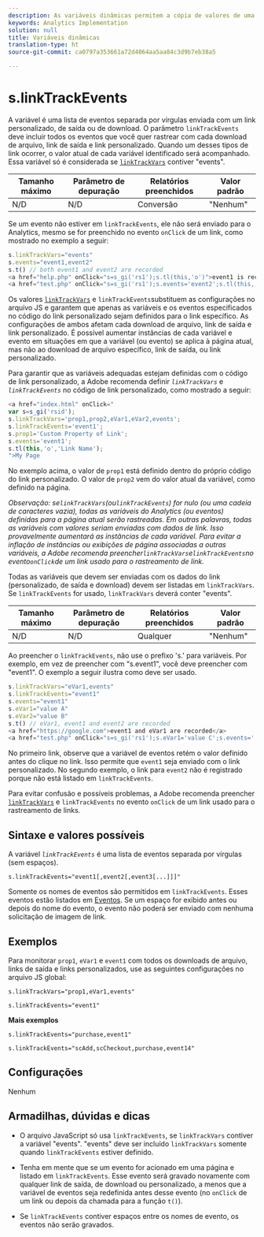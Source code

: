 ```yaml
---
description: As variáveis dinâmicas permitem a cópia de valores de uma variável para outra sem precisar digitar os valores completos várias vezes nas solicitações de imagem do site.
keywords: Analytics Implementation
solution: null
title: Variáveis dinâmicas
translation-type: ht
source-git-commit: ca0797a353661a72d4064aa5aa84c3d9b7eb38a5

---
```



# s.linkTrackEvents

A variável é uma lista de eventos separada por vírgulas enviada com um link personalizado, de saída ou de download. O parâmetro `linkTrackEvents` deve incluir todos os eventos que você quer rastrear com cada download de arquivo, link de saída e link personalizado. Quando um desses tipos de link ocorrer, o valor atual de cada variável identificado será acompanhado. Essa variável só é considerada se [`linkTrackVars`](https://docs.adobe.com/content/help/pt-BR/analytics/implementation/javascript-implementation/variables-analytics-reporting/config-var/s-linktrackvars.html) contiver "events".

| Tamanho máximo | Parâmetro de depuração | Relatórios preenchidos | Valor padrão |
|---|---|---|---|
| N/D | N/D | Conversão | "Nenhum" |

Se um evento não estiver em `linkTrackEvents`, ele não será enviado para o Analytics, mesmo se for preenchido no evento `onClick` de um link, como mostrado no exemplo a seguir:

```js
s.linkTrackVars="events" 
s.events="event1,event2" 
s.t() // both event1 and event2 are recorded 
<a href="help.php" onClick="s=s_gi('rs1');s.tl(this,'o')">event1 is recorded</a> 
<a href="test.php" onClick="s=s_gi('rs1');s.events='event2';s.tl(this,'o')">No events are recorded</a> 
```

Os valores [`linkTrackVars`](https://docs.adobe.com/content/help/pt-BR/analytics/implementation/javascript-implementation/variables-analytics-reporting/config-var/s-linktrackvars.html) e `linkTrackEvents`substituem as configurações no arquivo JS e garantem que apenas as variáveis e os eventos especificados no código do link personalizado sejam definidos para o link específico. As configurações de ambos afetam cada download de arquivo, link de saída e link personalizado. É possível aumentar instâncias de cada variável e evento em situações em que a variável (ou evento) se aplica à página atual, mas não ao download de arquivo específico, link de saída, ou link personalizado.

Para garantir que as variáveis adequadas estejam definidas com o código de link personalizado, a Adobe recomenda definir  *`linkTrackVars`* e *`linkTrackEvents`* no código de link personalizado, como mostrado a seguir:

```js
<a href="index.html" onClick=" 
var s=s_gi('rsid'); 
s.linkTrackVars='prop1,prop2,eVar1,eVar2,events'; 
s.linkTrackEvents='event1'; 
s.prop1='Custom Property of Link'; 
s.events='event1'; 
s.tl(this,'o','Link Name'); 
">My Page 
```

No exemplo acima, o valor de `prop1` está definido dentro do próprio código do link personalizado. O valor de `prop2` vem do valor atual da variável, como definido na página.

*Observação: se`linkTrackVars`(ou`linkTrackEvents`) for nulo (ou uma cadeia de caracteres vazia), todas as variáveis do Analytics (ou eventos) definidas para a página atual serão rastreadas. Em outras palavras, todas as variáveis com valores seriam enviadas com dados de link. Isso provavelmente aumentará as instâncias de cada variável. Para evitar a inflação de instâncias ou exibições de página associadas a outras variáveis, a Adobe recomenda preencher`linkTrackVars`e`linkTrackEvents`no evento`onClick`de um link usado para o rastreamento de link.*

Todas as variáveis que devem ser enviadas com os dados do link (personalizado, de saída e download) devem ser listadas em `linkTrackVars`. Se `linkTrackEvents` for usado, `linkTrackVars` deverá conter "events".

| Tamanho máximo | Parâmetro de depuração | Relatórios preenchidos | Valor padrão |
|---|---|---|---|
| N/D | N/D | Qualquer | "Nenhum" |

Ao preencher o `linkTrackEvents`, não use o prefixo 's.' para variáveis. Por exemplo, em vez de preencher com "s.event1", você deve preencher com "event1". O exemplo a seguir ilustra como deve ser usado.

```js
s.linkTrackVars="eVar1,events" 
s.linkTrackEvents="event1" 
s.events="event1" 
s.eVar1="value A" 
s.eVar2="value B" 
s.t() // eVar1, event1 and event2 are recorded 
<a href="https://google.com">event1 and eVar1 are recorded</a> 
<a href="test.php" onClick="s=s_gi('rs1');s.eVar1='value C';s.events='';s.tl(this,'o')">eVar1 is recorded</a> 
```

No primeiro link, observe que a variável de eventos retém o valor definido antes do clique no link. Isso permite que `event1` seja enviado com o link personalizado. No segundo exemplo, o link para `event2` não é registrado porque não está listado em `linkTrackEvents`.

Para evitar confusão e possíveis problemas, a Adobe recomenda preencher [`linkTrackVars`](https://docs.adobe.com/content/help/pt-BR/analytics/implementation/javascript-implementation/variables-analytics-reporting/config-var/s-linktrackvars.html) e `linkTrackEvents` no evento `onClick` de um link usado para o rastreamento de links.

## Sintaxe e valores possíveis

A variável *`linkTrackEvents`* é uma lista de eventos separada por vírgulas (sem espaços).

```
s.linkTrackEvents="event1[,event2[,event3[...]]]"
```

Somente os nomes de eventos são permitidos em `linkTrackEvents`. Esses eventos estão listados em [Eventos](https://docs.adobe.com/content/help/pt-BR/analytics/implementation/analytics-basics/ref-events.html). Se um espaço for exibido antes ou depois do nome do evento, o evento não poderá ser enviado com nenhuma solicitação de imagem de link.

## Exemplos

Para monitorar `prop1`, `eVar1` e `event1` com todos os downloads de arquivo, links de saída e links personalizados, use as seguintes configurações no arquivo JS global:

```
s.linkTrackVars="prop1,eVar1,events"
```

```
s.linkTrackEvents="event1"
```

**Mais exemplos**

```
s.linkTrackEvents="purchase,event1"
```

```
s.linkTrackEvents="scAdd,scCheckout,purchase,event14"
```

## Configurações

Nenhum

## Armadilhas, dúvidas e dicas

* O arquivo JavaScript só usa `linkTrackEvents`, se `linkTrackVars` contiver a variável "events". "events" deve ser incluído `linkTrackVars` somente quando `linkTrackEvents` estiver definido.

* Tenha em mente que se um evento for acionado em uma página e listado em `linkTrackEvents`. Esse evento será gravado novamente com qualquer link de saída, de download ou personalizado, a menos que a variável de eventos seja redefinida antes desse evento (no `onClick` de um link ou depois da chamada para a função `t()`).

* Se `linkTrackEvents` contiver espaços entre os nomes de evento, os eventos não serão gravados.
